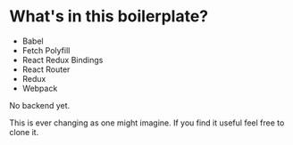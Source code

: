 # What's in this boilerplate?

  - Babel
  - Fetch Polyfill
  - React Redux Bindings
  - React Router
  - Redux
  - Webpack

No backend yet.

This is ever changing as one might imagine. If you find it useful feel free to
clone it.
